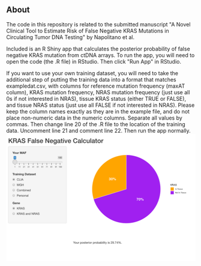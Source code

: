 ## About

The code in this repository is related to the submitted manuscript "A Novel Clinical Tool to Estimate Risk of False Negative KRAS Mutations in Circulating Tumor DNA Testing" by Napolitano et al.

Included is an R Shiny app that calculates the posterior probability of false negative KRAS mutation from ctDNA arrays. To run the app, you will need to open the code (the .R file) in RStudio. Then click "Run App" in RStudio.

If you want to use your own training dataset, you will need to take the additional step of putting the training data into a format that matches exampledat.csv, with columns for reference mutation frequency (maxAT column), KRAS mutation frequency, NRAS mutation frequency (just use all 0s if not interested in NRAS), tissue KRAS status (either TRUE or FALSE), and tissue NRAS status (just use all FALSE if not interested in NRAS). Please keep the column names exactly as they are in the example file, and do not place non-numeric data in the numeric columns. Separate all values by commas. Then change line 20 of the .R file to the location of the training data. Uncomment line 21 and comment line 22. Then run the app normally.
![KRAS false negative calculator](screenshot_updated.png)



